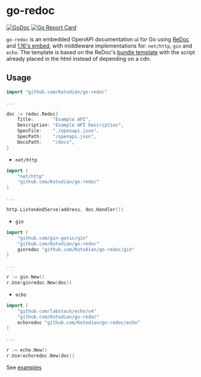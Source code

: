 # go-redoc

[![GoDoc](https://godoc.org/github.com/Kotodian/go-redoc?status.svg)](https://godoc.org/github.com/Kotodian/go-redoc)
[![Go Report Card](https://goreportcard.com/badge/github.com/Kotodian/go-redoc?_=1)](https://goreportcard.com/report/github.com/Kotodian/go-redoc?_=1)

`go-redoc` is an embedded OpenAPI documentation ui for Go using [ReDoc](https://github.com/ReDocly/redoc) and [1.16's embed](https://golang.org/pkg/embed/), with middleware implementations for: `net/http`, `gin` and `echo`. The template is based on the ReDoc's [bundle template](https://github.com/ReDocly/redoc/blob/master/cli/template.hbs) with the script already placed in the html instead of depending on a cdn.

## Usage

```go
import "github.com/Kotodian/go-redoc"

...

doc := redoc.Redoc{
    Title:       "Example API",
    Description: "Example API Description",
    SpecFile:    "./openapi.json",
    SpecPath:    "/openapi.json",
    DocsPath:    "/docs",
}
```

- `net/http`

```go
import (
	"net/http"
	"github.com/Kotodian/go-redoc"
)

...

http.ListenAndServe(address, doc.Handler())
```

- `gin`

```go
import (
	"github.com/gin-gonic/gin"
	"github.com/Kotodian/go-redoc"
	ginredoc "github.com/Kotodian/go-redoc/gin"
)

...

r := gin.New()
r.Use(ginredoc.New(doc))
```

- `echo`

```go
import (
	"github.com/labstack/echo/v4"
	"github.com/Kotodian/go-redoc"
	echoredoc "github.com/Kotodian/go-redoc/echo"
)

...

r := echo.New()
r.Use(echoredoc.New(doc))
```

See [examples](/_examples)
